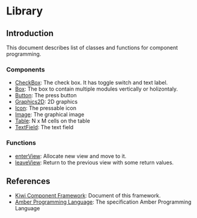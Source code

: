 # Library

## Introduction
This document describes list of classes and functions for component programming.

### Components
* [CheckBox](Components/CheckBox.md): The check box. It has toggle switch and text label. 
* [Box](Components/Box.md): The box to contain multiple modules vertically or holizontaly.
* [Button](Components/Button.md): The press button
* [Graphics2D](Components/Graphics2D.md): 2D graphics
* [Icon](Components/Icon.md): The pressable icon
* [Image](Components/Image.md): The graphical image
* [Table](Components/TextField.md): N x M cells on the table
* [TextField](Components/TextField.md): The text field

### Functions
* [enterView](https://github.com/steelwheels/KiwiCompnents/blob/master/Document/Function/enterView.md): Allocate new view and move to it. 
* [leaveView](https://github.com/steelwheels/KiwiCompnents/blob/master/Document/Function/leaveView.md): Return to the previous view with some return values.

## References
* [Kiwi Component Framework](https://github.com/steelwheels/KiwiCompnents): Document of this framework.
* [Amber Programming Language](https://github.com/steelwheels/Amber/blob/master/Document/amber-language.md): The specification Amber Programming Language
 
